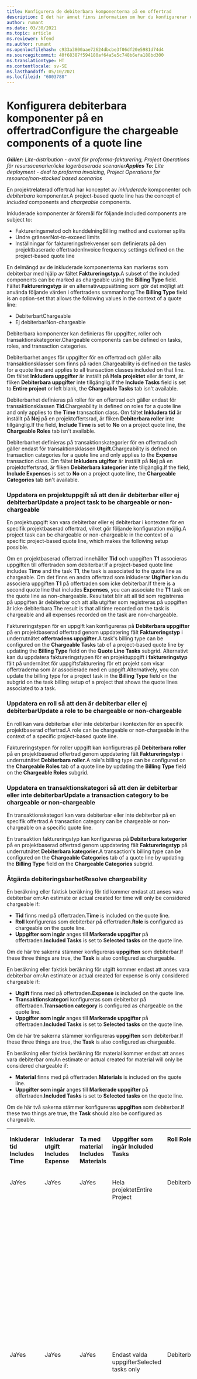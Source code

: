 ```yaml
---
title: Konfigurera de debiterbara komponenterna på en offertrad
description: I det här ämnet finns information om hur du konfigurerar debiterbara och icke debiterbara komponenter på en projektbaserad offertrad.
author: rumant
ms.date: 03/30/2021
ms.topic: article
ms.reviewer: kfend
ms.author: rumant
ms.openlocfilehash: c933a3800aae72624dbcbe3f06df20e5981d74d4
ms.sourcegitcommit: 40f68387f594180af64a5e5c748b6efa188bd300
ms.translationtype: HT
ms.contentlocale: sv-SE
ms.lasthandoff: 05/10/2021
ms.locfileid: "6003788"
---
```

# <a name="configure-the-chargeable-components-of-a-quote-line"></a><span data-ttu-id="849bd-103">Konfigurera debiterbara komponenter på en offertrad</span><span class="sxs-lookup"><span data-stu-id="849bd-103">Configure the chargeable components of a quote line</span></span> 

<span data-ttu-id="849bd-104">_**Gäller:** Lite-distribution - avtal för proforma-fakturering, Project Operations för resursscenarier/icke lagerbaserade scenarier_</span><span class="sxs-lookup"><span data-stu-id="849bd-104">_**Applies To:** Lite deployment - deal to proforma invoicing, Project Operations for resource/non-stocked based scenarios_</span></span>

<span data-ttu-id="849bd-105">En projektrelaterad offertrad har konceptet av *inkluderade* komponenter och *debiterbara* komponenter.</span><span class="sxs-lookup"><span data-stu-id="849bd-105">A project-based quote line has the concept of *included* components and *chargeable* components.</span></span>

<span data-ttu-id="849bd-106">Inkluderade komponenter är föremål för följande:</span><span class="sxs-lookup"><span data-stu-id="849bd-106">Included components are subject to:</span></span>

  - <span data-ttu-id="849bd-107">Faktureringsmetod och kunddelning</span><span class="sxs-lookup"><span data-stu-id="849bd-107">Billing method and customer splits</span></span>
  - <span data-ttu-id="849bd-108">Undre gränser</span><span class="sxs-lookup"><span data-stu-id="849bd-108">Not-to-exceed limits</span></span> 
  - <span data-ttu-id="849bd-109">Inställningar för faktureringsfrekvenser som definierats på den projektbaserade offertraden</span><span class="sxs-lookup"><span data-stu-id="849bd-109">Invoice frequency settings defined on the project-based quote line</span></span>

<span data-ttu-id="849bd-110">En delmängd av de inkluderade komponenterna kan markeras som debiterbar med hjälp av fältet **Faktureringstyp**.</span><span class="sxs-lookup"><span data-stu-id="849bd-110">A subset of the included components can be marked as chargeable using the **Billing Type** field.</span></span> <span data-ttu-id="849bd-111">Fältet **Faktureringstyp** är en alternativuppsättning som gör det möjligt att använda följande värden i offertradens sammanhang:</span><span class="sxs-lookup"><span data-stu-id="849bd-111">The **Billing Type** field is an option-set that allows the following values in the context of a quote line:</span></span>

  - <span data-ttu-id="849bd-112">Debiterbart</span><span class="sxs-lookup"><span data-stu-id="849bd-112">Chargeable</span></span>
  - <span data-ttu-id="849bd-113">Ej debiterbar</span><span class="sxs-lookup"><span data-stu-id="849bd-113">Non-chargeable</span></span>

<span data-ttu-id="849bd-114">Debiterbara komponenter kan definieras för uppgifter, roller och transaktionskategorier.</span><span class="sxs-lookup"><span data-stu-id="849bd-114">Chargeable components can be defined on tasks, roles, and transaction categories.</span></span>

<span data-ttu-id="849bd-115">Debiterbarhet anges för uppgifter för en offertrad och gäller alla transaktionsklasser som finns på raden.</span><span class="sxs-lookup"><span data-stu-id="849bd-115">Chargeability is defined on the tasks for a quote line and applies to all transaction classes included on that line.</span></span> <span data-ttu-id="849bd-116">Om fältet **Inkludera uppgifter** är inställt på **Hela projektet** eller är tomt, är fliken **Debiterbara uppgifter** inte tillgänglig.</span><span class="sxs-lookup"><span data-stu-id="849bd-116">If the **Include Tasks** field is set to **Entire project** or left blank, the **Chargeable Tasks** tab isn't available.</span></span>

<span data-ttu-id="849bd-117">Debiterbarhet definieras på roller för en offertrad och gäller endast för transaktionsklassen **Tid**.</span><span class="sxs-lookup"><span data-stu-id="849bd-117">Chargeability is defined on roles for a quote line and only applies to the **Time** transaction class.</span></span> <span data-ttu-id="849bd-118">Om fältet **Inkludera tid** är inställt på **Nej** på en projektoffertsrad, är fliken **Debiterbara roller** inte tillgänglig.</span><span class="sxs-lookup"><span data-stu-id="849bd-118">If the field, **Include Time** is set to **No** on a project quote line, the **Chargeable Roles** tab isn't available.</span></span>

<span data-ttu-id="849bd-119">Debiterbarhet definieras på transaktionskategorier för en offertrad och gäller endast för transaktionsklassen **Utgift**.</span><span class="sxs-lookup"><span data-stu-id="849bd-119">Chargeability is defined on transaction categories for a  quote line and only applies to the **Expense** transaction class.</span></span> <span data-ttu-id="849bd-120">Om fältet **Inkludera utgifter** är inställt på **Nej** på en projektoffertsrad, är fliken **Debiterbara kategorier** inte tillgänglig.</span><span class="sxs-lookup"><span data-stu-id="849bd-120">If the field, **Include Expenses** is set to **No** on a project quote line, the **Chargeable Categories** tab isn't available.</span></span>

### <a name="update-a-project-task-to-be-chargeable-or-non-chargeable"></a><span data-ttu-id="849bd-121">Uppdatera en projektuppgift så att den är debiterbar eller ej debiterbar</span><span class="sxs-lookup"><span data-stu-id="849bd-121">Update a project task to be chargeable or non-chargeable</span></span>

<span data-ttu-id="849bd-122">En projektuppgift kan vara debiterbar eller ej debiterbar i kontexten för en specifik projektbaserad offertrad, vilket gör följande konfiguration möjlig.</span><span class="sxs-lookup"><span data-stu-id="849bd-122">A project task can be chargeable or non-chargeable in the context of a specific project-based quote line, which makes the following setup possible.</span></span>

<span data-ttu-id="849bd-123">Om en projektbaserad offertrad innehåller **Tid** och uppgiften **T1** associeras uppgiften till offertraden som debiterbar.</span><span class="sxs-lookup"><span data-stu-id="849bd-123">If a project-based quote line includes **Time** and the task **T1**, the task is associated to the quote line as chargeable.</span></span> <span data-ttu-id="849bd-124">Om det finns en andra offertrad som inkluderar **Utgifter** kan du associera uppgiften **T1** på offertraden som icke debiterbar.</span><span class="sxs-lookup"><span data-stu-id="849bd-124">If there is a second quote line that includes **Expenses**, you can associate the **T1** task on the quote line as non-chargeable.</span></span> <span data-ttu-id="849bd-125">Resultatet blir att all tid som registreras på uppgiften är debiterbar och att alla utgifter som registreras på uppgiften är icke debiterbara.</span><span class="sxs-lookup"><span data-stu-id="849bd-125">The result is that all time recorded on the task is chargeable and all expenses recorded on the task are non-chargeable.</span></span>

<span data-ttu-id="849bd-126">Faktureringstypen för en uppgift kan konfigureras på **Debiterbara uppgifter** på en projektbaserad offertrad genom uppdatering fält **Faktureringstyp** i underrutnätet **offertradens uppgifter**.</span><span class="sxs-lookup"><span data-stu-id="849bd-126">A task's billing type can be configured on the **Chargeable Tasks** tab of a project-based quote line by updating the **Billing Type** field on the **Quote Line Tasks** subgrid.</span></span> <span data-ttu-id="849bd-127">Alternativt kan du uppdatera faktureringstypen för en projektuppgift i **faktureringstyp** fält på undernätet för uppgiftsfakturering för ett projekt som visar offertraderna som är associerade med en uppgift.</span><span class="sxs-lookup"><span data-stu-id="849bd-127">Alternatively, you can update the billing type for a project task in the **Billing Type** field on the subgrid on the task billing setup of a project that shows the quote lines associated to a task.</span></span>

### <a name="update-a-role-to-be-chargeable-or-non-chargeable"></a><span data-ttu-id="849bd-128">Uppdatera en roll så att den är debiterbar eller ej debiterbar</span><span class="sxs-lookup"><span data-stu-id="849bd-128">Update a role to be chargeable or non-chargeable</span></span>

<span data-ttu-id="849bd-129">En roll kan vara debiterbar eller inte debiterbar i kontexten för en specifik projektbaserad offertrad.</span><span class="sxs-lookup"><span data-stu-id="849bd-129">A role can be chargeable or non-chargeable in the context of a specific project-based quote line.</span></span>

<span data-ttu-id="849bd-130">Faktureringstypen för roller uppgift kan konfigureras på **Debiterbara roller** på en projektbaserad offertrad genom uppdatering fält **Faktureringstyp** i underrutnätet **Debiterbara roller**.</span><span class="sxs-lookup"><span data-stu-id="849bd-130">A role's billing type can be configured on the **Chargeable Roles** tab of a quote line by updating the **Billing Type** field on the **Chargeable Roles** subgrid.</span></span>

### <a name="update-a-transaction-category-to-be-chargeable-or-non-chargeable"></a><span data-ttu-id="849bd-131">Uppdatera en transaktionskategori så att den är debiterbar eller inte debiterbar</span><span class="sxs-lookup"><span data-stu-id="849bd-131">Update a transaction category to be chargeable or non-chargeable</span></span>

<span data-ttu-id="849bd-132">En transaktionskategori kan vara debiterbar eller inte debiterbar på en specifik offertrad.</span><span class="sxs-lookup"><span data-stu-id="849bd-132">A transaction category can be chargeable or non-chargeable on a specific quote line.</span></span>

<span data-ttu-id="849bd-133">En transaktion faktureringstyp kan konfigureras på **Debiterbara kategorier** på en projektbaserad offertrad genom uppdatering fält **Faktureringstyp** på underrutnätet **Debiterbara kategorier**.</span><span class="sxs-lookup"><span data-stu-id="849bd-133">A transaction's billing type can be configured on the **Chargeable Categories** tab of a quote line by updating the **Billing Type** field on the **Chargeable Categories** subgrid.</span></span>

### <a name="resolve-chargeability"></a><span data-ttu-id="849bd-134">Åtgärda debiteringsbarhet</span><span class="sxs-lookup"><span data-stu-id="849bd-134">Resolve chargeability</span></span>
<span data-ttu-id="849bd-135">En beräkning eller faktisk beräkning för tid kommer endast att anses vara debiterbar om:</span><span class="sxs-lookup"><span data-stu-id="849bd-135">An estimate or actual created for time will only be considered chargeable if:</span></span>

   - <span data-ttu-id="849bd-136">**Tid** finns med på offertraden.</span><span class="sxs-lookup"><span data-stu-id="849bd-136">**Time** is included on the quote line.</span></span>
   - <span data-ttu-id="849bd-137">**Roll** konfigureras som debiterbar på offertraden.</span><span class="sxs-lookup"><span data-stu-id="849bd-137">**Role** is configured as chargeable on the quote line.</span></span>
   - <span data-ttu-id="849bd-138">**Uppgifter som ingår** anges till **Markerade uppgifter** på offertraden.</span><span class="sxs-lookup"><span data-stu-id="849bd-138">**Included Tasks** is set to **Selected tasks** on the quote line.</span></span> 

<span data-ttu-id="849bd-139">Om de här tre sakerna stämmer konfigureras **uppgiften** som debiterbar.</span><span class="sxs-lookup"><span data-stu-id="849bd-139">If these three things are true, the **Task** is also configured as chargeable.</span></span> 

<span data-ttu-id="849bd-140">En beräkning eller faktisk beräkning för utgift kommer endast att anses vara debiterbar om:</span><span class="sxs-lookup"><span data-stu-id="849bd-140">An estimate or actual created for expense is only considered chargeable if:</span></span> 

   - <span data-ttu-id="849bd-141">**Utgift** finns med på offertraden.</span><span class="sxs-lookup"><span data-stu-id="849bd-141">**Expense** is included on the quote line.</span></span>
   - <span data-ttu-id="849bd-142">**Transaktionskategori** konfigureras som debiterbar på offertraden.</span><span class="sxs-lookup"><span data-stu-id="849bd-142">**Transaction category** is configured as chargeable on the quote line.</span></span>
   - <span data-ttu-id="849bd-143">**Uppgifter som ingår** anges till **Markerade uppgifter** på offertraden.</span><span class="sxs-lookup"><span data-stu-id="849bd-143">**Included Tasks** is set to **Selected tasks** on the quote line.</span></span>

<span data-ttu-id="849bd-144">Om de här tre sakerna stämmer konfigureras **uppgiften** som debiterbar.</span><span class="sxs-lookup"><span data-stu-id="849bd-144">If these three things are true, the **Task** is also configured as chargeable.</span></span> 

<span data-ttu-id="849bd-145">En beräkning eller faktisk beräkning för material kommer endast att anses vara debiterbar om:</span><span class="sxs-lookup"><span data-stu-id="849bd-145">An estimate or actual created for material will only be considered chargeable if:</span></span>

   - <span data-ttu-id="849bd-146">**Material** finns med på offertraden.</span><span class="sxs-lookup"><span data-stu-id="849bd-146">**Materials** is included on the quote line.</span></span>
   - <span data-ttu-id="849bd-147">**Uppgifter som ingår** anges till **Markerade uppgifter** på offertraden.</span><span class="sxs-lookup"><span data-stu-id="849bd-147">**Included Tasks** is set to **Selected tasks** on the quote line.</span></span>

<span data-ttu-id="849bd-148">Om de här två sakerna stämmer konfigureras **uppgiften** som debiterbar.</span><span class="sxs-lookup"><span data-stu-id="849bd-148">If these two things are true, the **Task** should also be configured as chargeable.</span></span> 


<table border="0" cellspacing="0" cellpadding="0">
    <tbody>
        <tr>
            <td width="70" valign="top">
                <p><span data-ttu-id="849bd-149">
                    <strong>Inkluderar tid</strong>
                </span><span class="sxs-lookup"><span data-stu-id="849bd-149">
                    <strong>Includes Time</strong>
                </span></span></p>
            </td>
            <td width="78" valign="top">
                <p><span data-ttu-id="849bd-150">
                    <strong>Inkluderar utgift</strong>
                    <strong></strong>
                </span><span class="sxs-lookup"><span data-stu-id="849bd-150">
                    <strong>Includes Expense</strong>
                    <strong></strong>
                </span></span></p>
            </td>
            <td width="63" valign="top">
                <p><span data-ttu-id="849bd-151">
                    <strong>Ta med material</strong>
                    <strong></strong>
                </span><span class="sxs-lookup"><span data-stu-id="849bd-151">
                    <strong>Includes Materials</strong>
                    <strong></strong>
                </span></span></p>
            </td>
            <td width="75" valign="top">
                <p><span data-ttu-id="849bd-152">
                    <strong>Uppgifter som ingår</strong>
                    <strong></strong>
                </span><span class="sxs-lookup"><span data-stu-id="849bd-152">
                    <strong>Included Tasks</strong>
                    <strong></strong>
                </span></span></p>
            </td>
            <td width="65" valign="top">
                <p><span data-ttu-id="849bd-153">
                    <strong>Roll</strong>
                    <strong></strong>
                </span><span class="sxs-lookup"><span data-stu-id="849bd-153">
                    <strong>Role</strong>
                    <strong></strong>
                </span></span></p>
            </td>
            <td width="70" valign="top">
                <p><span data-ttu-id="849bd-154">
                    <strong>Kategori</strong>
                    <strong></strong>
                </span><span class="sxs-lookup"><span data-stu-id="849bd-154">
                    <strong>Category</strong>
                    <strong></strong>
                </span></span></p>
            </td>
            <td width="65" valign="top">
                <p><span data-ttu-id="849bd-155">
                    <strong>Uppgift</strong>
                    <strong></strong>
                </span><span class="sxs-lookup"><span data-stu-id="849bd-155">
                    <strong>Task</strong>
                    <strong></strong>
                </span></span></p>
            </td>
            <td width="350" valign="top">
                <p><span data-ttu-id="849bd-156">
                    <strong>Påverkan av debiterbarhet</strong>
                </span><span class="sxs-lookup"><span data-stu-id="849bd-156">
                    <strong>Chargeability impact</strong>
                </span></span></p>
            </td>
        </tr>
        <tr>
            <td width="70" valign="top">
                <p>
<span data-ttu-id="849bd-157">Ja</span><span class="sxs-lookup"><span data-stu-id="849bd-157">Yes</span></span> </p>
            </td>
            <td width="78" valign="top">
                <p>
<span data-ttu-id="849bd-158">Ja</span><span class="sxs-lookup"><span data-stu-id="849bd-158">Yes</span></span> </p>
            </td>
            <td width="63" valign="top">
                <p>
<span data-ttu-id="849bd-159">Ja</span><span class="sxs-lookup"><span data-stu-id="849bd-159">Yes</span></span> </p>
            </td>
            <td width="75" valign="top">
                <p>
<span data-ttu-id="849bd-160">Hela projektet</span><span class="sxs-lookup"><span data-stu-id="849bd-160">Entire Project</span></span> </p>
            </td>
            <td width="65" valign="top">
                <p>
<span data-ttu-id="849bd-161">Debiterbart</span><span class="sxs-lookup"><span data-stu-id="849bd-161">Chargeable</span></span> </p>
            </td>
            <td width="70" valign="top">
                <p>
<span data-ttu-id="849bd-162">Debiterbart</span><span class="sxs-lookup"><span data-stu-id="849bd-162">Chargeable</span></span> </p>
            </td>
            <td width="65" valign="top">
                <p>
<span data-ttu-id="849bd-163">Kan inte anges</span><span class="sxs-lookup"><span data-stu-id="849bd-163">Cannot be set</span></span> </p>
            </td>
            <td width="350" valign="top">
                <p>
<span data-ttu-id="849bd-164">Fakturering för faktiskt värde för Tid: Debiterbart</span><span class="sxs-lookup"><span data-stu-id="849bd-164">Billing on a time actual: Chargeable</span></span> </p>
                <p>
<span data-ttu-id="849bd-165">Faktureringstyp för faktiskt värde för Utgift: Debiterbart</span><span class="sxs-lookup"><span data-stu-id="849bd-165">Billing type on expense actual: Chargeable</span></span> </p>
                <p>
<span data-ttu-id="849bd-166">Faktureringstyp för faktiskt material: Debiterbar</span><span class="sxs-lookup"><span data-stu-id="849bd-166">Billing type on material actual: Chargeable</span></span> </p>
            </td>
        </tr>
        <tr>
            <td width="70" valign="top">
                <p>
<span data-ttu-id="849bd-167">Ja</span><span class="sxs-lookup"><span data-stu-id="849bd-167">Yes</span></span> </p>
            </td>
            <td width="78" valign="top">
                <p>
<span data-ttu-id="849bd-168">Ja</span><span class="sxs-lookup"><span data-stu-id="849bd-168">Yes</span></span> </p>
            </td>
            <td width="63" valign="top">
                <p>
<span data-ttu-id="849bd-169">Ja</span><span class="sxs-lookup"><span data-stu-id="849bd-169">Yes</span></span> </p>
            </td>
            <td width="75" valign="top">
                <p>
<span data-ttu-id="849bd-170">Endast valda uppgifter</span><span class="sxs-lookup"><span data-stu-id="849bd-170">Selected tasks only</span></span> </p>
            </td>
            <td width="65" valign="top">
                <p>
<span data-ttu-id="849bd-171">Debiterbart</span><span class="sxs-lookup"><span data-stu-id="849bd-171">Chargeable</span></span> </p>
            </td>
            <td width="70" valign="top">
                <p>
<span data-ttu-id="849bd-172">Debiterbart</span><span class="sxs-lookup"><span data-stu-id="849bd-172">Chargeable</span></span> </p>
            </td>
            <td width="65" valign="top">
                <p>
<span data-ttu-id="849bd-173">Debiterbart</span><span class="sxs-lookup"><span data-stu-id="849bd-173">Chargeable</span></span> </p>
            </td>
            <td width="350" valign="top">
                <p>
<span data-ttu-id="849bd-174">Fakturering för faktiskt värde för Tid: Debiterbart</span><span class="sxs-lookup"><span data-stu-id="849bd-174">Billing on a time actual: Chargeable</span></span> </p>
                <p>
<span data-ttu-id="849bd-175">Faktureringstyp för faktiskt värde för Utgift: Debiterbart</span><span class="sxs-lookup"><span data-stu-id="849bd-175">Billing type on expense actual: Chargeable</span></span> </p>
                <p>
<span data-ttu-id="849bd-176">Faktureringstyp för faktiskt material: Debiterbar</span><span class="sxs-lookup"><span data-stu-id="849bd-176">Billing type on material actual: Chargeable</span></span> </p>
            </td>
        </tr>
        <tr>
            <td width="70" valign="top">
                <p>
<span data-ttu-id="849bd-177">Ja</span><span class="sxs-lookup"><span data-stu-id="849bd-177">Yes</span></span> </p>
            </td>
            <td width="78" valign="top">
                <p>
<span data-ttu-id="849bd-178">Ja</span><span class="sxs-lookup"><span data-stu-id="849bd-178">Yes</span></span> </p>
            </td>
            <td width="63" valign="top">
                <p>
<span data-ttu-id="849bd-179">Ja</span><span class="sxs-lookup"><span data-stu-id="849bd-179">Yes</span></span> </p>
            </td>
            <td width="75" valign="top">
                <p>
<span data-ttu-id="849bd-180">Endast valda uppgifter</span><span class="sxs-lookup"><span data-stu-id="849bd-180">Selected tasks only</span></span> </p>
            </td>
            <td width="65" valign="top">
                <p><span data-ttu-id="849bd-181">
                    <strong>Ej debiterbar</strong>
                </span><span class="sxs-lookup"><span data-stu-id="849bd-181">
                    <strong>Non - Chargeable</strong>
                </span></span></p>
            </td>
            <td width="70" valign="top">
                <p>
<span data-ttu-id="849bd-182">Debiterbart</span><span class="sxs-lookup"><span data-stu-id="849bd-182">Chargeable</span></span> </p>
            </td>
            <td width="65" valign="top">
                <p>
<span data-ttu-id="849bd-183">Debiterbart</span><span class="sxs-lookup"><span data-stu-id="849bd-183">Chargeable</span></span> </p>
            </td>
            <td width="350" valign="top">
                <p>
<span data-ttu-id="849bd-184">Fakturering för faktiskt värde för tid: <strong>Ej debiterbart</strong>
                </span><span class="sxs-lookup"><span data-stu-id="849bd-184">Billing on a time actual: <strong>Non-Chargeable</strong>
                </span></span></p>
                <p>
<span data-ttu-id="849bd-185">Faktureringstyp för faktiskt värde för Utgift: Debiterbart</span><span class="sxs-lookup"><span data-stu-id="849bd-185">Billing type on expense actual: Chargeable</span></span> </p>
                <p>
<span data-ttu-id="849bd-186">Faktureringstyp för faktiskt material: Debiterbar</span><span class="sxs-lookup"><span data-stu-id="849bd-186">Billing type on material actual: Chargeable</span></span> </p>
            </td>
        </tr>
        <tr>
            <td width="70" valign="top">
                <p>
<span data-ttu-id="849bd-187">Ja</span><span class="sxs-lookup"><span data-stu-id="849bd-187">Yes</span></span> </p>
            </td>
            <td width="78" valign="top">
                <p>
<span data-ttu-id="849bd-188">Ja</span><span class="sxs-lookup"><span data-stu-id="849bd-188">Yes</span></span> </p>
            </td>
            <td width="63" valign="top">
                <p>
<span data-ttu-id="849bd-189">Ja</span><span class="sxs-lookup"><span data-stu-id="849bd-189">Yes</span></span> </p>
            </td>
            <td width="75" valign="top">
                <p>
<span data-ttu-id="849bd-190">Endast valda uppgifter</span><span class="sxs-lookup"><span data-stu-id="849bd-190">Selected tasks only</span></span> </p>
            </td>
            <td width="65" valign="top">
                <p>
<span data-ttu-id="849bd-191">Debiterbart</span><span class="sxs-lookup"><span data-stu-id="849bd-191">Chargeable</span></span> </p>
            </td>
            <td width="70" valign="top">
                <p>
<span data-ttu-id="849bd-192">Debiterbart</span><span class="sxs-lookup"><span data-stu-id="849bd-192">Chargeable</span></span> </p>
            </td>
            <td width="65" valign="top">
                <p><span data-ttu-id="849bd-193">
                    <strong>Ej debiterbar</strong>
                </span><span class="sxs-lookup"><span data-stu-id="849bd-193">
                    <strong>Non-Chargeable</strong>
                </span></span></p>
            </td>
            <td width="350" valign="top">
                <p>
<span data-ttu-id="849bd-194">Fakturering för faktiskt värde för tid: <strong>Ej debiterbart</strong>
                </span><span class="sxs-lookup"><span data-stu-id="849bd-194">Billing on a time actual: <strong>Non-Chargeable</strong>
                </span></span></p>
                <p>
<span data-ttu-id="849bd-195">Faktureringstyp för faktiskt värde av utgift: <strong>Ej debiterbart</strong>
                </span><span class="sxs-lookup"><span data-stu-id="849bd-195">Billing type on expense actual: <strong>Non-Chargeable</strong>
                </span></span></p>
                <p>
<span data-ttu-id="849bd-196">Faktureringstyp för faktiskt värde av material: <strong>Ej debiterbart</strong>
                </span><span class="sxs-lookup"><span data-stu-id="849bd-196">Billing type on material actual: <strong>Non-Chargeable</strong>
                </span></span></p>
            </td>
        </tr>
        <tr>
            <td width="70" valign="top">
                <p>
<span data-ttu-id="849bd-197">Ja</span><span class="sxs-lookup"><span data-stu-id="849bd-197">Yes</span></span> </p>
            </td>
            <td width="78" valign="top">
                <p>
<span data-ttu-id="849bd-198">Ja</span><span class="sxs-lookup"><span data-stu-id="849bd-198">Yes</span></span> </p>
            </td>
            <td width="63" valign="top">
                <p>
<span data-ttu-id="849bd-199">Ja</span><span class="sxs-lookup"><span data-stu-id="849bd-199">Yes</span></span> </p>
            </td>
            <td width="75" valign="top">
                <p>
<span data-ttu-id="849bd-200">Endast valda uppgifter</span><span class="sxs-lookup"><span data-stu-id="849bd-200">Selected tasks only</span></span> </p>
            </td>
            <td width="65" valign="top">
                <p><span data-ttu-id="849bd-201">
                    <strong>Ej debiterbar</strong>
                </span><span class="sxs-lookup"><span data-stu-id="849bd-201">
                    <strong>Non-Chargeable</strong>
                </span></span></p>
            </td>
            <td width="70" valign="top">
                <p>
<span data-ttu-id="849bd-202">Debiterbart</span><span class="sxs-lookup"><span data-stu-id="849bd-202">Chargeable</span></span> </p>
            </td>
            <td width="65" valign="top">
                <p><span data-ttu-id="849bd-203">
                    <strong>Ej debiterbar</strong>
                </span><span class="sxs-lookup"><span data-stu-id="849bd-203">
                    <strong>Non- Chargeable</strong>
                </span></span></p>
            </td>
            <td width="350" valign="top">
                <p>
<span data-ttu-id="849bd-204">Fakturering för faktiskt värde för tid: <strong>Ej debiterbart</strong>
                </span><span class="sxs-lookup"><span data-stu-id="849bd-204">Billing on a time actual: <strong>Non-Chargeable</strong>
                </span></span></p>
                <p>
<span data-ttu-id="849bd-205">Faktureringstyp för faktiskt värde av utgift: <strong>Ej debiterbart</strong>
                </span><span class="sxs-lookup"><span data-stu-id="849bd-205">Billing type on expense actual: <strong>Non-Chargeable</strong>
                </span></span></p>
                <p>
<span data-ttu-id="849bd-206">Faktureringstyp för faktiskt värde av material: <strong>Ej debiterbart</strong>
                </span><span class="sxs-lookup"><span data-stu-id="849bd-206">Billing type on material actual: <strong> Non-Chargeable</strong>
                </span></span></p>
            </td>
        </tr>
        <tr>
            <td width="70" valign="top">
                <p>
<span data-ttu-id="849bd-207">Ja</span><span class="sxs-lookup"><span data-stu-id="849bd-207">Yes</span></span> </p>
            </td>
            <td width="78" valign="top">
                <p>
<span data-ttu-id="849bd-208">Ja</span><span class="sxs-lookup"><span data-stu-id="849bd-208">Yes</span></span> </p>
            </td>
            <td width="63" valign="top">
                <p>
<span data-ttu-id="849bd-209">Ja</span><span class="sxs-lookup"><span data-stu-id="849bd-209">Yes</span></span> </p>
            </td>
            <td width="75" valign="top">
                <p>
<span data-ttu-id="849bd-210">Endast valda uppgifter</span><span class="sxs-lookup"><span data-stu-id="849bd-210">Selected tasks only</span></span> </p>
            </td>
            <td width="65" valign="top">
                <p><span data-ttu-id="849bd-211">
                    <strong>Ej debiterbar</strong>
                </span><span class="sxs-lookup"><span data-stu-id="849bd-211">
                    <strong>Non-Chargeable</strong>
                </span></span></p>
            </td>
            <td width="70" valign="top">
                <p><span data-ttu-id="849bd-212">
                    <strong>Ej debiterbar</strong>
                </span><span class="sxs-lookup"><span data-stu-id="849bd-212">
                    <strong>Non-Chargeable</strong>
                </span></span></p>
            </td>
            <td width="65" valign="top">
                <p>
<span data-ttu-id="849bd-213">Debiterbart</span><span class="sxs-lookup"><span data-stu-id="849bd-213">Chargeable</span></span> </p>
            </td>
            <td width="350" valign="top">
                <p>
<span data-ttu-id="849bd-214">Fakturering för faktiskt värde för tid: <strong>Ej debiterbart</strong>
                </span><span class="sxs-lookup"><span data-stu-id="849bd-214">Billing on a time actual: <strong>Non-Chargeable</strong>
                </span></span></p>
                <p>
<span data-ttu-id="849bd-215">Faktureringstyp för faktiskt värde av utgift: <strong>Ej debiterbart</strong>
                </span><span class="sxs-lookup"><span data-stu-id="849bd-215">Billing type on expense actual: <strong> Non-Chargeable</strong>
                </span></span></p>
                <p>
<span data-ttu-id="849bd-216">Faktureringstyp för faktiskt material: Debiterbar</span><span class="sxs-lookup"><span data-stu-id="849bd-216">Billing type on material actual: Chargeable</span></span> </p>
            </td>
        </tr>
        <tr>
            <td width="70" valign="top">
                <p><span data-ttu-id="849bd-217">
                    <strong>Inga</strong>
                </span><span class="sxs-lookup"><span data-stu-id="849bd-217">
                    <strong>No</strong>
                </span></span></p>
            </td>
            <td width="78" valign="top">
                <p>
<span data-ttu-id="849bd-218">Ja</span><span class="sxs-lookup"><span data-stu-id="849bd-218">Yes</span></span> </p>
            </td>
            <td width="63" valign="top">
                <p>
<span data-ttu-id="849bd-219">Ja</span><span class="sxs-lookup"><span data-stu-id="849bd-219">Yes</span></span> </p>
            </td>
            <td width="75" valign="top">
                <p>
<span data-ttu-id="849bd-220">Hela projektet</span><span class="sxs-lookup"><span data-stu-id="849bd-220">Entire Project</span></span> </p>
            </td>
            <td width="65" valign="top">
                <p>
<span data-ttu-id="849bd-221">Kan inte anges</span><span class="sxs-lookup"><span data-stu-id="849bd-221">Cannot be set</span></span> </p>
            </td>
            <td width="70" valign="top">
                <p><span data-ttu-id="849bd-222">
                    <strong>Debiterbart</strong>
                </span><span class="sxs-lookup"><span data-stu-id="849bd-222">
                    <strong>Chargeable</strong>
                </span></span></p>
            </td>
            <td width="65" valign="top">
                <p>
<span data-ttu-id="849bd-223">Kan inte anges</span><span class="sxs-lookup"><span data-stu-id="849bd-223">Cannot be set</span></span> </p>
            </td>
            <td width="350" valign="top">
                <p>
<span data-ttu-id="849bd-224">Fakturering för faktiskt värde för tid: <strong>Inte tillgängligt</strong>
                </span><span class="sxs-lookup"><span data-stu-id="849bd-224">Billing on a time actual: <strong>Not available</strong>
                </span></span></p>
                <p>
<span data-ttu-id="849bd-225">Faktureringstyp för faktiskt värde för Utgift: Debiterbart</span><span class="sxs-lookup"><span data-stu-id="849bd-225">Billing type on expense actual: Chargeable</span></span> </p>
                <p>
<span data-ttu-id="849bd-226">Faktureringstyp för faktiskt material: Debiterbar</span><span class="sxs-lookup"><span data-stu-id="849bd-226">Billing type on material actual: Chargeable</span></span> </p>
            </td>
        </tr>
        <tr>
            <td width="70" valign="top">
                <p><span data-ttu-id="849bd-227">
                    <strong>Inga</strong>
                </span><span class="sxs-lookup"><span data-stu-id="849bd-227">
                    <strong>No</strong>
                </span></span></p>
            </td>
            <td width="78" valign="top">
                <p>
<span data-ttu-id="849bd-228">Ja</span><span class="sxs-lookup"><span data-stu-id="849bd-228">Yes</span></span> </p>
            </td>
            <td width="63" valign="top">
                <p>
<span data-ttu-id="849bd-229">Ja</span><span class="sxs-lookup"><span data-stu-id="849bd-229">Yes</span></span> </p>
            </td>
            <td width="75" valign="top">
                <p>
<span data-ttu-id="849bd-230">Hela projektet</span><span class="sxs-lookup"><span data-stu-id="849bd-230">Entire Project</span></span> </p>
            </td>
            <td width="65" valign="top">
                <p>
<span data-ttu-id="849bd-231">Kan inte anges</span><span class="sxs-lookup"><span data-stu-id="849bd-231">Cannot be set</span></span> </p>
            </td>
            <td width="70" valign="top">
                <p><span data-ttu-id="849bd-232">
                    <strong>Ej debiterbar</strong>
                </span><span class="sxs-lookup"><span data-stu-id="849bd-232">
                    <strong>Non-Chargeable</strong>
                </span></span></p>
            </td>
            <td width="65" valign="top">
                <p>
<span data-ttu-id="849bd-233">Kan inte anges</span><span class="sxs-lookup"><span data-stu-id="849bd-233">Cannot be set</span></span> </p>
            </td>
            <td width="350" valign="top">
                <p>
<span data-ttu-id="849bd-234">Fakturering för faktiskt värde för tid: <strong>Inte tillgängligt</strong>
                </span><span class="sxs-lookup"><span data-stu-id="849bd-234">Billing on a time actual: <strong>Not available</strong>
                </span></span></p>
                <p>
<span data-ttu-id="849bd-235">Faktureringstyp för faktiskt värde av utgift: <strong>Ej debiterbart</strong>
                </span><span class="sxs-lookup"><span data-stu-id="849bd-235">Billing type on expense actual: <strong> Non-chargeable</strong>
                </span></span></p>
                <p>
<span data-ttu-id="849bd-236">Faktureringstyp för faktiskt material: Debiterbar</span><span class="sxs-lookup"><span data-stu-id="849bd-236">Billing type on material actual: Chargeable</span></span> </p>
            </td>
        </tr>
        <tr>
            <td width="70" valign="top">
                <p>
<span data-ttu-id="849bd-237">Ja</span><span class="sxs-lookup"><span data-stu-id="849bd-237">Yes</span></span> </p>
            </td>
            <td width="78" valign="top">
                <p><span data-ttu-id="849bd-238">
                    <strong>Inga</strong>
                </span><span class="sxs-lookup"><span data-stu-id="849bd-238">
                    <strong>No</strong>
                </span></span></p>
            </td>
            <td width="63" valign="top">
                <p>
<span data-ttu-id="849bd-239">Ja</span><span class="sxs-lookup"><span data-stu-id="849bd-239">Yes</span></span> </p>
            </td>
            <td width="75" valign="top">
                <p>
<span data-ttu-id="849bd-240">Hela projektet</span><span class="sxs-lookup"><span data-stu-id="849bd-240">Entire Project</span></span> </p>
            </td>
            <td width="65" valign="top">
                <p>
<span data-ttu-id="849bd-241">Debiterbart</span><span class="sxs-lookup"><span data-stu-id="849bd-241">Chargeable</span></span> </p>
            </td>
            <td width="70" valign="top">
                <p>
<span data-ttu-id="849bd-242">Kan inte anges</span><span class="sxs-lookup"><span data-stu-id="849bd-242">Cannot be set</span></span> </p>
            </td>
            <td width="65" valign="top">
                <p>
<span data-ttu-id="849bd-243">Kan inte anges</span><span class="sxs-lookup"><span data-stu-id="849bd-243">Cannot be set</span></span> </p>
            </td>
            <td width="350" valign="top">
                <p>
<span data-ttu-id="849bd-244">Fakturering för faktiskt värde för Tid: Debiterbart</span><span class="sxs-lookup"><span data-stu-id="849bd-244">Billing on a time actual: Chargeable</span></span> </p>
                <p>
<span data-ttu-id="849bd-245">Faktureringstyp för faktiskt värde för utgift:<strong> Inte tillgängligt</strong>
                </span><span class="sxs-lookup"><span data-stu-id="849bd-245">Billing type on expense actual:<strong> Not available</strong>
                </span></span></p>
                <p>
<span data-ttu-id="849bd-246">Faktureringstyp för faktiskt material: Debiterbar</span><span class="sxs-lookup"><span data-stu-id="849bd-246">Billing type on material actual: Chargeable</span></span> </p>
            </td>
        </tr>
        <tr>
            <td width="70" valign="top">
                <p>
<span data-ttu-id="849bd-247">Ja</span><span class="sxs-lookup"><span data-stu-id="849bd-247">Yes</span></span> </p>
            </td>
            <td width="78" valign="top">
                <p><span data-ttu-id="849bd-248">
                    <strong>Inga</strong>
                </span><span class="sxs-lookup"><span data-stu-id="849bd-248">
                    <strong>No</strong>
                </span></span></p>
            </td>
            <td width="63" valign="top">
                <p>
<span data-ttu-id="849bd-249">Ja</span><span class="sxs-lookup"><span data-stu-id="849bd-249">Yes</span></span> </p>
            </td>
            <td width="75" valign="top">
                <p>
<span data-ttu-id="849bd-250">Hela projektet</span><span class="sxs-lookup"><span data-stu-id="849bd-250">Entire Project</span></span> </p>
            </td>
            <td width="65" valign="top">
                <p><span data-ttu-id="849bd-251">
                    <strong>Ej debiterbar</strong>
                </span><span class="sxs-lookup"><span data-stu-id="849bd-251">
                    <strong>Non-Chargeable</strong>
                </span></span></p>
            </td>
            <td width="70" valign="top">
                <p>
<span data-ttu-id="849bd-252">Kan inte anges</span><span class="sxs-lookup"><span data-stu-id="849bd-252">Cannot be set</span></span> </p>
            </td>
            <td width="65" valign="top">
                <p>
<span data-ttu-id="849bd-253">Kan inte anges</span><span class="sxs-lookup"><span data-stu-id="849bd-253">Cannot be set</span></span> </p>
            </td>
            <td width="350" valign="top">
                <p>
<span data-ttu-id="849bd-254">Fakturering för faktiskt värde för tid: <strong>Ej debiterbart</strong>
                </span><span class="sxs-lookup"><span data-stu-id="849bd-254">Billing on a time actual: <strong>Non-chargeable </strong>
                </span></span></p>
                <p>
<span data-ttu-id="849bd-255">Faktureringstyp för faktiskt värde för utgift:<strong> Inte tillgängligt</strong>
                </span><span class="sxs-lookup"><span data-stu-id="849bd-255">Billing type on expense actual:<strong> Not available</strong>
                </span></span></p>
                <p>
<span data-ttu-id="849bd-256">Faktureringstyp för faktiskt material: Debiterbar</span><span class="sxs-lookup"><span data-stu-id="849bd-256">Billing type on material actual: Chargeable</span></span> </p>
            </td>
        </tr>
        <tr>
            <td width="70" valign="top">
                <p>
<span data-ttu-id="849bd-257">Ja</span><span class="sxs-lookup"><span data-stu-id="849bd-257">Yes</span></span> </p>
            </td>
            <td width="78" valign="top">
                <p>
<span data-ttu-id="849bd-258">Ja</span><span class="sxs-lookup"><span data-stu-id="849bd-258">Yes</span></span> </p>
            </td>
            <td width="63" valign="top">
                <p><span data-ttu-id="849bd-259">
                    <strong>Inga</strong>
                </span><span class="sxs-lookup"><span data-stu-id="849bd-259">
                    <strong>No</strong>
                </span></span></p>
            </td>
            <td width="75" valign="top">
                <p>
<span data-ttu-id="849bd-260">Hela projektet</span><span class="sxs-lookup"><span data-stu-id="849bd-260">Entire Project</span></span> </p>
            </td>
            <td width="65" valign="top">
                <p>
<span data-ttu-id="849bd-261">Debiterbart</span><span class="sxs-lookup"><span data-stu-id="849bd-261">Chargeable</span></span> </p>
            </td>
            <td width="70" valign="top">
                <p>
<span data-ttu-id="849bd-262">Debiterbart</span><span class="sxs-lookup"><span data-stu-id="849bd-262">Chargeable</span></span> </p>
            </td>
            <td width="65" valign="top">
                <p>
<span data-ttu-id="849bd-263">Kan inte anges</span><span class="sxs-lookup"><span data-stu-id="849bd-263">Cannot be set</span></span> </p>
            </td>
            <td width="350" valign="top">
                <p>
<span data-ttu-id="849bd-264">Fakturering för faktiskt värde för Tid: Debiterbart</span><span class="sxs-lookup"><span data-stu-id="849bd-264">Billing on a time actual: Chargeable</span></span> </p>
                <p>
<span data-ttu-id="849bd-265">Faktureringstyp för faktiskt värde för Utgift: Debiterbart</span><span class="sxs-lookup"><span data-stu-id="849bd-265">Billing type on expense actual: Chargeable</span></span> </p>
                <p>
<span data-ttu-id="849bd-266">Faktureringstyp för faktiskt värde för material:<strong> Inte tillgängligt</strong>
                </span><span class="sxs-lookup"><span data-stu-id="849bd-266">Billing type on material actual: <strong> Not available</strong>
                </span></span></p>
            </td>
        </tr>
        <tr>
            <td width="70" valign="top">
                <p>
<span data-ttu-id="849bd-267">Ja</span><span class="sxs-lookup"><span data-stu-id="849bd-267">Yes</span></span> </p>
            </td>
            <td width="78" valign="top">
                <p>
<span data-ttu-id="849bd-268">Ja</span><span class="sxs-lookup"><span data-stu-id="849bd-268">Yes</span></span> </p>
            </td>
            <td width="63" valign="top">
                <p><span data-ttu-id="849bd-269">
                    <strong>Inga</strong>
                </span><span class="sxs-lookup"><span data-stu-id="849bd-269">
                    <strong>No</strong>
                </span></span></p>
            </td>
            <td width="75" valign="top">
                <p>
<span data-ttu-id="849bd-270">Hela projektet</span><span class="sxs-lookup"><span data-stu-id="849bd-270">Entire Project</span></span> </p>
            </td>
            <td width="65" valign="top">
                <p><span data-ttu-id="849bd-271">
                    <strong>Ej debiterbar</strong>
                </span><span class="sxs-lookup"><span data-stu-id="849bd-271">
                    <strong>Non-Chargeable</strong>
                </span></span></p>
            </td>
            <td width="70" valign="top">
                <p><span data-ttu-id="849bd-272">
                    <strong>Ej debiterbar</strong>
                </span><span class="sxs-lookup"><span data-stu-id="849bd-272">
                    <strong>Non-chargeable</strong>
                </span></span></p>
            </td>
            <td width="65" valign="top">
                <p>
<span data-ttu-id="849bd-273">Kan inte anges</span><span class="sxs-lookup"><span data-stu-id="849bd-273">Cannot be set</span></span> </p>
            </td>
            <td width="350" valign="top">
                <p>
<span data-ttu-id="849bd-274">Fakturering för faktiskt värde för tid: <strong>Ej debiterbart</strong>
                </span><span class="sxs-lookup"><span data-stu-id="849bd-274">Billing on a time actual: <strong>Non-chargeable </strong>
                </span></span></p>
                <p>
<span data-ttu-id="849bd-275">Faktureringstyp för faktiskt värde av utgift: <strong>Ej debiterbart</strong>
                </span><span class="sxs-lookup"><span data-stu-id="849bd-275">Billing type on expense actual:<strong> Non-chargeable </strong>
                </span></span></p>
                <p>
<span data-ttu-id="849bd-276">Faktureringstyp för faktiskt värde för material: <strong>Inte tillgängligt</strong>
                </span><span class="sxs-lookup"><span data-stu-id="849bd-276">Billing type on material actual:<strong> Not available</strong>
                </span></span></p>
            </td>
        </tr>
    </tbody>
</table>



[!INCLUDE[footer-include](../../includes/footer-banner.md)]
